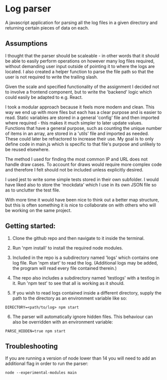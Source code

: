 # Log parser

A javascript application for parsing all the log files in a given directory and returning certain pieces of data on each.

## Assumptions

I thought that the parser should be scaleable - in other words that it should be able to easily
perform operations on however many log files required, without demanding user input outside of pointing it
to where the logs are located. I also created a helper function to parse the file path so that the user is not required to write the trailing slash.

Given the scale and specified functionality of the assignment I decided not to involve a frontend component, but to write the 'backend' logic which could easily be adapted to e.g. React.

I took a modular approach because it feels more modern and clean. This way we end up with more files but each 
has a clear purpose and is easier to read. Static variables are stored in a general 'config' file and then imported
where required - this makes it much simpler to later update values. Functions that have a general purpose, such as
counting the unique number of items in an array, are stored in a 'utils' file and imported as needed. These could 
later be refractored to increase their use. My goal is to only define code in main.js which is specific to that file's purpose and unlikely to be reused elsewhere.

The method I used for finding the most common IP and URL does not handle draw cases. To account for draws would require more complex code and therefore I felt should not be included unless explicitly desired.

I used jest to write some simple tests stored in their own subfolder. I would have liked also to store the 'mockdata' which I use in its own JSON file so as to unclutter the test file.

With more time it would have been nice to think out a better map structure, but this is often something it is nice to collaborate on with others who will be working on the same project.

## Getting started:

1. Clone the github repo and then navigate to it inside the terminal.
2. Run 'npm install' to install the required node modules.
3. Included in the repo is a subdirectory named 'logs' which contains one log file. Run 'npm start'
   to read the log. (Additional logs may be added, the program will read every file contained therein.)
4. The repo also includes a subdirectory named 'testlogs' with a testlog in it. Run 'npm test' to
   see that all is working as it should.

5. If you wish to read logs contained inside a different directory, supply the path to the directory as 
   an environment variable like so:

```
DIRECTORY=<path/to/log> npm start
```

6. The parser will automatically ignore hidden files. This behaviour can also be overridden with an environment    variable:

```
PARSE_HIDDEN=true npm start
```

## Troubleshooting

If you are running a version of node lower than 14 you will need to add an additional flag in order to run the parser:

```
node --experimental-modules main
```
